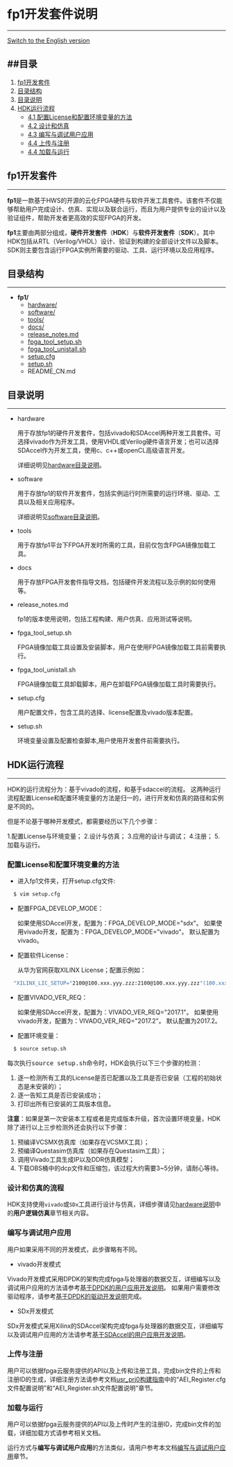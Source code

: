 # fp1开发套件说明

---
[Switch to the English version](./README.md)

##目录
-------
1. [fp1开发套件](#sec-1)
2. [目录结构](#sec-2)
3. [目录说明](#sec-3)
4. [HDK运行流程](#sec-4)
   * [4.1 配置License和配置环境变量的方法](#sec-4-1)
   * [4.2 设计和仿真](#sec-4-2)
   * [4.3 编写与调试用户应用](#sec-4-3)
   * [4.4 上传与注册](#sec-4-4)
   * [4.4 加载与运行](#sec-4-5)

</div>

<a id="sec-1" name="sec-1"></a>
## fp1开发套件

---

**fp1**是一款基于HWS的开源的云化FPGA硬件与软件开发工具套件。该套件不仅能够帮助用户完成设计、仿真、实现以及联合运行，而且为用户提供专业的设计以及验证组件，帮助开发者更高效的实现FPGA的开发。

**fp1**主要由两部分组成，**硬件开发套件**（**HDK**）与**软件开发套件**（**SDK**）。其中HDK包括从RTL（Verilog/VHDL）设计、验证到构建的全部设计文件以及脚本。SDK则主要包含运行FPGA实例所需要的驱动、工具、运行环境以及应用程序。

<a id="sec-2" name="sec-2"></a>

## 目录结构

---

- **fp1/**
  - [hardware/](#sec-3-1)
  - [software/](#sec-3-2)
  - [tools/](#sec-3-3)
  - [docs/](#sec-3-4)
  - [release_notes.md](#sec-3-5)
  - [fpga_tool_setup.sh](#sec-3-6)
  - [fpga_tool_unistall.sh](#sec-3-7)
  - [setup.cfg](#sec-3-8)
  - [setup.sh](#sec-3-9)
  - README_CN.md

<a id="sec-3" name="sec-3"></a>

## 目录说明

---

<a id="sec-3-1" name="sec-3-1"></a>

- hardware

  用于存放fp1的硬件开发套件，包括vivado和SDAccel两种开发工具套件。可选择vivado作为开发工具，使用VHDL或Verilog硬件语言开发；也可以选择SDAccel作为开发工具，使用c、c++或openCL高级语言开发。

  详细说明见[hardware目录说明](./hardware/README_CN.md)。

<a id="sec-3-2" name="sec-3-2"></a>

- software

  用于存放fp1的软件开发套件，包括实例运行时所需要的运行环境、驱动、工具以及相关应用程序。

  详细说明见[software目录说明](./software/README_CN.md)。

<a id="sec-3-3" name="sec-3-3"></a>

- tools

  用于存放fp1平台下FPGA开发时所需的工具，目前仅包含FPGA镜像加载工具。

<a id="sec-3-4" name="sec-3-4"></a>

- docs

  用于存放FPGA开发套件指导文档，包括硬件开发流程以及示例的如何使用等。

<a id="sec-3-5" name="sec-3-5"></a>

- release_notes.md

  fp1的版本使用说明，包括工程构建、用户仿真、应用测试等说明。

<a id="sec-3-6" name="sec-3-6"></a>

- fpga_tool_setup.sh

  FPGA镜像加载工具设置及安装脚本，用户在使用FPGA镜像加载工具前需要执行。

<a id="sec-3-7" name="sec-3-7"></a>

- fpga_tool_unistall.sh

  FPGA镜像加载工具卸载脚本，用户在卸载FPGA镜像加载工具时需要执行。

<a id="sec-3-8" name="sec-3-8"></a>

- setup.cfg

  用户配置文件，包含工具的选择、license配置及vivado版本配置。

<a id="sec-3-9" name="sec-3-9"></a>

- setup.sh

  环境变量设置及配置检查脚本,用户使用开发套件前需要执行。

<a id="sec-4" name="sec-4"></a>

## HDK运行流程

---

HDK的运行流程分为：基于vivado的流程，和基于sdaccel的流程。
这两种运行流程配置License和配置环境变量的方法是归一的，进行开发和仿真的路径和实例是不同的。

但是不论基于哪种开发模式，都需要经历以下几个步骤：

1.配置License与环境变量；
2.设计与仿真；
3.应用的设计与调试；
4.注册；
5.加载与运行。

<a id="sec-4-1" name="sec-4-1"></a>

###  配置License和配置环境变量的方法

- 进入fp1文件夹，打开setup.cfg文件:

```bash
  $ vim setup.cfg
```

- 配置FPGA_DEVELOP_MODE：

  如果使用SDAccel开发，配置为：FPGA_DEVELOP_MODE="sdx"。
  如果使用vivado开发，配置为：FPGA_DEVELOP_MODE="vivado"。
  默认配置为vivado。

- 配置软件License：

  从华为官网获取XILINX License；配置示例如：

```bash
  "XILINX_LIC_SETUP="2100@100.xxx.yyy.zzz:2100@100.xxx.yyy.zzz"(100.xxx.yyy.zzz表示license的ip地址).
```

- 配置VIVADO_VER_REQ：

  如果使用SDAccel开发，配置为：VIVADO_VER_REQ="2017.1"。
  如果使用vivado开发，配置为：VIVADO_VER_REQ="2017.2"。
  默认配置为2017.2。

- 配置环境变量：

```bash
  $ source setup.sh
```

每次执行<kbd>source setup.sh</kbd>命令时，HDK会执行以下三个步骤的检测：

1. 逐一检测所有工具的License是否已配置以及工具是否已安装（工程的初始状态是未安装的）；
2. 逐一告知工具是否已安装成功；
3. 打印出所有已安装的工具版本信息。

**注意**：如果是第一次安装本工程或者是完成版本升级，首次设置环境变量，HDK除了进行以上三步检测外还会执行以下步骤：

1. 预编译VCSMX仿真库（如果存在VCSMX工具）；
2. 预编译Questasim仿真库（如果存在Questasim工具）；
3. 调用Vivado工具生成IP以及DDR仿真模型；
4. 下载OBS桶中的dcp文件和压缩包，该过程大约需要3~5分钟，请耐心等待。

<a id="sec-4-2" name="sec-4-2"></a>

### 设计和仿真的流程

HDK支持使用`vivado`或`SDx`工具进行设计与仿真，详细步骤请见[hardware说明](./hardware/README_CN.md)中的**用户逻辑仿真**章节相关内容。

<a id="sec-4-3" name="sec-4-3"></a>

### 编写与调试用户应用

用户如果采用不同的开发模式，此步骤略有不同。

- vivado开发模式

Vivado开发模式采用DPDK的架构完成fpga与处理器的数据交互，详细编写以及调试用户应用的方法请参考[基于DPDK的用户应用开发说明](./software/app/dpdk_app/README_CN.md)。
如果用户需要修改驱动程序，请参考[基于DPDK的驱动开发说明](./software/userspace/dpdk_src/README_CN.md)完成。

- SDx开发模式

SDx开发模式采用Xilinx的SDAccel架构完成fpga与处理器的数据交互，详细编写以及调试用户应用的方法请参考[基于SDAccel的用户应用开发说明](./docs/Using_an_SDAccel_based_Example_cn.md)。


<a id="sec-4-4" name="sec-4-4"></a>

### 上传与注册

用户可以依据fpga云服务提供的API以及上传和注册工具，完成bin文件的上传和注册ID的生成，详细注册方法请参考文档[usr_prj0构建指南](./hardware/vivado_design/user/usr_prj0/prj/README_CN.md)中的“AEI_Register.cfg文件配置说明”和“AEI_Register.sh文件配置说明”章节。

<a id="sec-4-5" name="sec-4-5"></a>

### 加载与运行

用户可以依据fpga云服务提供的API以及上传时产生的注册ID，完成bin文件的加载，详细加载方式请参考相关文档。

运行方式与**编写与调试用户应用**的方法类似，请用户参考本文档[编写与调试用户应用](#sec-4-3)章节。
